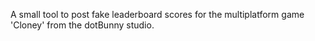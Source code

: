 A small tool to post fake leaderboard scores for the multiplatform game 'Cloney' from the dotBunny studio.
